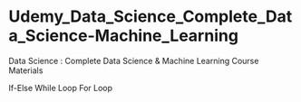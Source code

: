 # Udemy_Data_Science_Complete_Data_Science-Machine_Learning
Data Science : Complete Data Science &amp; Machine Learning Course Materials

If-Else
While Loop
For Loop
